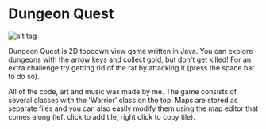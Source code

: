 Dungeon Quest
======

![alt tag](https://github.com/igorp/random/blob/master/src/dungeonquest/screenshot.png)

Dungeon Quest is 2D topdown view game written in Java. You can explore dungeons with the arrow keys and collect gold, but don't get killed! For an extra challenge try getting rid of the rat by attacking it (press the space bar to do so).

All of the code, art and music was made by me. The game consists of several classes with the 'Warrior' class on the top. Maps are stored as separate files and you can also easily modify them using the map editor that comes along (left click to add tile, right click to copy tile).
